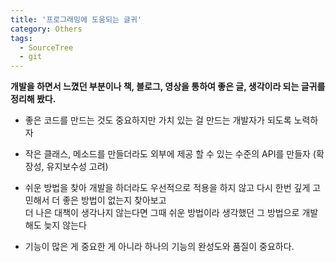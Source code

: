 ```yaml
---
title: '프로그래밍에 도움되는 글귀'
category: Others
tags:
  - SourceTree
  - git
---
```


**개발을 하면서 느꼈던 부분이나 책, 블로그, 영상을 통하여 좋은 글, 생각이라 되는 글귀를 정리해 봤다.**

- 좋은 코드를 만드는 것도 중요하지만 가치 있는 걸 만드는 개발자가 되도록 노력하자

- 작은 클래스, 메소드를 만들더라도 외부에 제공 할 수 있는 수준의 API를 만들자 (확장성, 유지보수성 고려)

- 쉬운 방법을 찾아 개발을 하더라도 우선적으로 적용을 하지 않고 다시 한번 깊게 고민해서 더 좋은 방법이 없는지 찾아보고</br>
  더 나은 대책이 생각나지 않는다면 그때 쉬운 방법이라 생각했던 그 방법으로 개발해도 늦지 않는다

- 기능이 많은 게 중요한 게 아니라 하나의 기능의 완성도와 품질이 중요하다.
